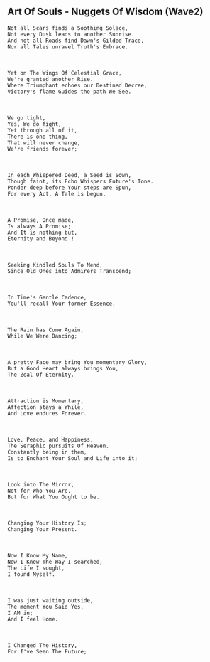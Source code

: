 ## Art Of Souls - Nuggets Of Wisdom (Wave2)

    Not all Scars finds a Soothing Solace,
    Not every Dusk leads to another Sunrise.
    And not all Roads find Dawn's Gilded Trace,
    Nor all Tales unravel Truth's Embrace.
  <br/>
  
    Yet on The Wings Of Celestial Grace,
    We're granted another Rise.
    Where Triumphant echoes our Destined Decree,
    Victory's flame Guides the path We See.
  <br/>

    We go tight, 
    Yes, We do fight, 
    Yet through all of it, 
    There is one thing,
    That will never change, 
    We're friends forever;
  <br/>
  
    In each Whispered Deed, a Seed is Sown,
    Though faint, its Echo Whispers Future's Tone.
    Ponder deep before Your steps are Spun,
    For every Act, A Tale is begun.
  <br/>
  
    A Promise, Once made,
    Is always A Promise;
    And It is nothing but,
    Eternity and Beyond !
  <br/>
  
    Seeking Kindled Souls To Mend,
    Since Old Ones into Admirers Transcend;
  <br/>

    In Time's Gentle Cadence,
    You'll recall Your former Essence.
  <br/>  
  
    The Rain has Come Again,
    While We Were Dancing;
  <br/>  
 
    A pretty Face may bring You momentary Glory,
    But a Good Heart always brings You,
    The Zeal Of Eternity.
  <br/>

    Attraction is Momentary,
    Affection stays a While,
    And Love endures Forever.
  <br/>

    Love, Peace, and Happiness,
    The Seraphic pursuits Of Heaven.
    Constantly being in them,
    Is to Enchant Your Soul and Life into it;
  <br/>
  
    Look into The Mirror,
    Not for Who You Are,
    But for What You Ought to be.
  <br/>
  
    Changing Your History Is;
    Changing Your Present.
  <br/>

    Now I Know My Name,
    Now I Know The Way I searched,
    The Life I sought,
    I found Myself.
  <br/>
  
    I was just waiting outside,
    The moment You Said Yes,
    I AM in;
    And I feel Home.
  <br/>  
  
    I Changed The History,
    For I've Seen The Future;
  <br/>
